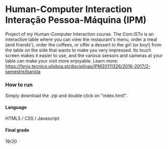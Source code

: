 # Human-Computer Interaction <br> Interação Pessoa-Máquina (IPM)
Project of my Human-Computer Interaction course.
The Com.ISTo is an interactive table where you can view the restaurant's menu, order a meal (and friends'), order the coffees, or offer a dessert to the girl (or boy!) from the table on the side that wants to make you very impressed. Its touch screen makes it easier to use, and the various sensors and cameras at your table can make your visit more enjoyable.
Learn more: https://fenix.tecnico.ulisboa.pt/disciplinas/IPM20111326/2016-2017/2-semestre/barista

### How to run
Simply download the .zip and double click on "index.hmtl".

#### Language
HTML5 / CSS / Javascript

#### Final grade
19/20
